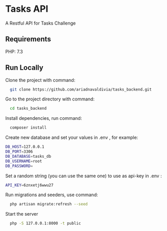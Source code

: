 # Tasks API

A Restful API for Tasks Challenge

## Requirements

PHP: 7.3
## Run Locally

Clone the project with command:

```bash
  git clone https://github.com/ariadnavaldivia/tasks_backend.git
```

Go to the project directory with command:

```bash
  cd tasks_backend
```

Install dependencies, run command:

```bash
  composer install
```
Create new database and set your values in .env , for example:
```bash
DB_HOST=127.0.0.1
DB_PORT=3306
DB_DATABASE=tasks_db
DB_USERNAME=root
DB_PASSWORD=
```

Set a random string  (you can use the same one)  to use as api-key in .env :
```bash
API_KEY=6znxetj6wwu27
```
Run migrations and seeders, use command:

```bash
  php artisan migrate:refresh --seed
```

Start the server

```bash
  php -S 127.0.0.1:8000 -t public
```

